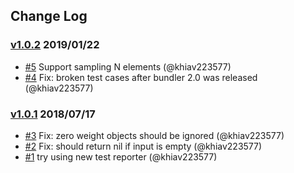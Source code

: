 ## Change Log

### [v1.0.2](https://github.com/khiav223577/roulette-wheel-selection/compare/v1.0.1...v1.0.2) 2019/01/22
- [#5](https://github.com/khiav223577/roulette-wheel-selection/pull/5) Support sampling N elements (@khiav223577)
- [#4](https://github.com/khiav223577/roulette-wheel-selection/pull/4) Fix: broken test cases after bundler 2.0 was released (@khiav223577)

### [v1.0.1](https://github.com/khiav223577/roulette-wheel-selection/compare/v1.0.0...v1.0.1) 2018/07/17
- [#3](https://github.com/khiav223577/roulette-wheel-selection/pull/3) Fix: zero weight objects should be ignored (@khiav223577)
- [#2](https://github.com/khiav223577/roulette-wheel-selection/pull/2) Fix: should return nil if input is empty (@khiav223577)
- [#1](https://github.com/khiav223577/roulette-wheel-selection/pull/1) try using new test reporter (@khiav223577)
